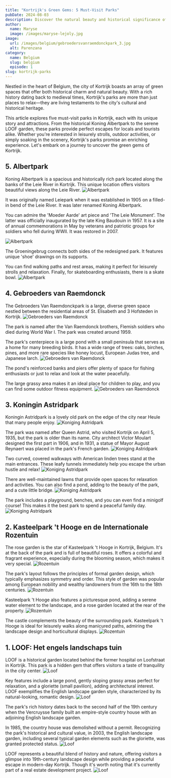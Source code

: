 ```yaml
---
title: "Kortrijk's Green Gems: 5 Must-Visit Parks"
pubDate: 2024-08-03
description: Discover the natural beauty and historical significance of Kortrijk's top five parks. From tranquil riverside walks to vibrant rose gardens, each park offers a unique escape into nature.
author:
  name: Maryse
  image: /images/maryse-lejoly.jpg
image:
  url: /images/belgium/gebroedersvanraemdonckpark_3.jpg
  alt: Parenzana
category:
  name: Belgium
  slug: belgium
  episode: 1
slug: kortrijk-parks
---
```


Nestled in the heart of Belgium, the city of Kortrijk boasts an array of green spaces that offer both historical charm and natural beauty. With a rich history dating back to medieval times, Kortrijk's parks are more than just places to relax—they are living testaments to the city's cultural and historical heritage. 

This article explores five must-visit parks in Kortrijk, each with its unique story and attractions. From the historical Koning Albertpark to the serene LOOF garden, these parks provide perfect escapes for locals and tourists alike. Whether you're interested in leisurely strolls, outdoor activities, or simply soaking in the scenery, Kortrijk's parks promise an enriching experience. Let's embark on a journey to uncover the green gems of Kortrijk.

## 5. Albertpark
Koning Albertpark is a spacious and historically rich park located along the banks of the Leie River in Kortrijk. This unique location offers visitors beautiful views along the Leie River.
![Albertpark](/images/belgium/albertpark_1.jpg)

It was originally named Leiepark when it was established in 1905 on a filled-in bend of the Leie River. It was later renamed Koning Albertpark.

You can admire the 'Moeder Aarde' art piece and 'The Leie Monument'. The latter was officially inaugurated by the late King Baudouin in 1957. It is a site of annual commemorations in May by veterans and patriotic groups for soldiers who fell during WWII. It was restored in 2007.

![Albertpark](/images/belgium/albertpark_2.jpg)

The Groeningebrug connects both sides of the redesigned park. It features unique 'shoe' drawings on its supports.

You can find walking paths and rest areas, making it perfect for leisurely strolls and relaxation. Finally, for skateboarding enthusiasts, there is a skate bowl.
![Albertpark](/images/belgium/albertpark_3.jpg)

## 4. Gebroeders van Raemdonck
The Gebroeders Van Raemdonckpark is a large, diverse green space nestled between the residential areas of St. Elisabeth and 3 Hofsteden in Kortrijk.
![Gebroeders van Raemdonck](/images/belgium/gebroedersvanraemdonckpark_1.jpg)

The park is named after the Van Raemdonck brothers, Flemish soldiers who died during World War I. The park was created around 1959.

The park's centerpiece is a large pond with a small peninsula that serves as a home for many breeding birds. It has a wide range of trees: oaks, birches, pines, and more rare species like honey locust, European Judas tree, and Japanese larch.
![Gebroeders van Raemdonck](/images/belgium/gebroedersvanraemdonckpark_2.jpg)

The pond's reinforced banks and piers offer plenty of space for fishing enthusiasts or just to relax and look at the water peacefully.

The large grassy area makes it an ideal place for children to play, and you can find some outdoor fitness equipment.
![Gebroeders van Raemdonck](/images/belgium/gebroedersvanraemdonckpark_4.jpg)

## 3. Koningin Astridpark
Koningin Astridpark is a lovely old park on the edge of the city near Heule that many people enjoy.
![Koniging Astridpark](/images/belgium/astridpark_1.jpg)

The park was named after Queen Astrid, who visited Kortrijk on April 5, 1935, but the park is older than its name. City architect Victor Moulart designed the first part in 1906, and in 1931, a statue of Mayor August Reynaert was placed in the park's French garden.
![Koniging Astridpark](/images/belgium/astridpark_3.jpg)

Two curved, covered walkways with American linden trees stand at the main entrances. These leafy tunnels immediately help you escape the urban hustle and relax!
![Koniging Astridpark](/images/belgium/astridpark_7.jpg)

There are well-maintained lawns that provide open spaces for relaxation and activities. You can also find a pond, adding to the beauty of the park, and a cute little bridge.
![Koniging Astridpark](/images/belgium/astridpark_5.jpg)

The park includes a playground, benches, and you can even find a minigolf course! This makes it the best park to spend a peaceful family day. 
![Koniging Astridpark](/images/belgium/astridpark_2.jpg)

## 2. Kasteelpark 't Hooge en de Internationale Rozentuin
The rose garden is the star of Kasteelpark 't Hooge in Kortrijk, Belgium. It's at the back of the park and is full of beautiful roses. It offers a colorful and fragrant experience, especially during the blooming season, which makes it very special.
![Rozentuin](/images/belgium/rozentuin_1.jpg)

The park's layout follows the principles of formal garden design, which typically emphasizes symmetry and order. This style of garden was popular among European nobility and wealthy landowners from the 16th to the 18th centuries.
![Rozentuin](/images/belgium/rozentuin_2.jpg)

Kasteelpark 't Hooge also features a picturesque pond, adding a serene water element to the landscape, and a rose garden located at the rear of the property.
![Rozentuin](/images/belgium/rozentuin_4.jpg)

The castle complements the beauty of the surrounding park. Kasteelpark 't Hooge is ideal for leisurely walks along manicured paths, admiring the landscape design and horticultural displays.
![Rozentuin](/images/belgium/rozentuin_3.jpg)

## 1. LOOF: Het engels landschaps tuin
LOOF is a historical garden located behind the former hospital on Loofstraat in Kortrijk. This park is a hidden gem that offers visitors a taste of tranquility in the city center.
![Loof](/images/belgium/loof_1.jpg)

Key features include a large pond, gently sloping grassy areas perfect for relaxation, and a gloriette (small pavilion), adding architectural interest.
LOOF exemplifies the English landscape garden style, characterized by its natural-looking, romantic design.
![Loof](/images/belgium/loof_2.jpg)

The park's rich history dates back to the second half of the 19th century when the Vercruysse family built an empire-style country house with an adjoining English landscape garden.

In 1985, the country house was demolished without a permit. Recognizing the park's historical and cultural value, in 2003, the English landscape garden, including several typical garden elements such as the gloriette, was granted protected status.
![Loof](/images/belgium/loof_3.jpg)

LOOF represents a beautiful blend of history and nature, offering visitors a glimpse into 19th-century landscape design while providing a peaceful escape in modern-day Kortrijk. Though it's worth noting that it's currently part of a real estate development project.
![Loof](/images/belgium/loof_4.jpg)
